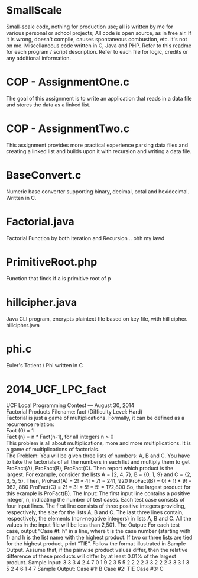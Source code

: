 # SmallScale
Small-scale code, nothing for production use; all is written by me for various personal or school projects; All code is open source, as in free air. If it is wrong, doesn't compile, causes spontaneous combustion, etc. it's not on me. Miscellaneous code written in C, Java and PHP. Refer to this readme for each program / script description. Refer to each file for logic, credits or any additional information.

# COP - AssignmentOne.c
The goal of this assignment is to write an application that reads in a data file and stores the data as a linked list.

# COP - AssignmentTwo.c
This assignment provides more practical experience parsing data files and creating a linked list and builds upon it with recursion and writing a data file.

# BaseConvert.c
Numeric base converter supporting binary, decimal, octal and hexidecimal. Written in C.

# Factorial.java
Factorial Function by both Iteration and Recursion .. ohh my lawd 

# PrimitiveRoot.php
Function that finds if a is primitive root of p

# hillcipher.java
Java CLI program, encrypts plaintext file based on key file, with hill cipher.
hillcipher.java <keyfilepath> <plaintextfilepath>

# phi.c
Euler's Totient / Phi written in C

# 2014_UCF_LPC_fact
  UCF Local Programming Contest — August 30, 2014<br />
  Factorial Products    Filename: fact     (Difficulty Level: Hard)<br />
  Factorial is just a game of multiplications. Formally, it can be defined as a recurrence relation:<br />
      Fact (0) = 1<br />
      Fact (n) = n * Fact(n-1), for all integers n > 0<br />
    This problem is all about multiplications, more and more multiplications. It is a game of
    multiplications of factorials.<br />
  The Problem:
   You will be given three lists of numbers: A, B and C. You have to take the factorials of all the
    numbers in each list and multiply them to get ProFact(A), ProFact(B), ProFact(C). Then report
    which product is the largest.
    For example, consider the lists A = {2, 4, 7}, B = {0, 1, 9} and C = {2, 3, 5, 5}. Then,
      ProFact(A) = 2! * 4! * 7! = 241, 920
      ProFact(B) = 0! * 1! * 9! = 362, 880
      ProFact(C) = 2! * 3! * 5! * 5! = 172,800
    So, the largest product for this example is ProFact(B).
  The Input:
    The first input line contains a positive integer, n, indicating the number of test cases. Each test
    case consists of four input lines. The first line consists of three positive integers providing,
    respectively, the size for the lists A, B and C. The last three lines contain, respectively, the
    elements (non-negative integers) in lists A, B and C.
    All the values in the input file will be less than 2,501.
  The Output:
    For each test case, output “Case #t: h” in a line, where t is the case number (starting with 1)
    and h is the list name with the highest product. If two or three lists are tied for the highest product,
    print “TIE”. Follow the format illustrated in Sample Output.
    Assume that, if the pairwise product values differ, then the relative difference of these products
    will differ by at least 0.01% of the largest product.
  Sample Input:
    3
    3 3 4
    2 4 7
    0 1 9
    2 3 5 5
    2 2 2
    2 3
    3 2
    2 2
    3 3 3
    1 3 5
    2 4 6
    1 4 7
  Sample Output:
    Case #1: B
    Case #2: TIE
    Case #3: C
